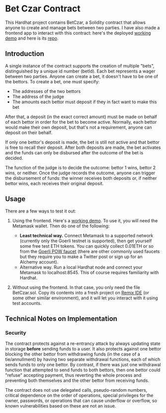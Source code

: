 # Bet Czar Contract

This Hardhat project contains BetCzar, a Solidity contract that allows anyone to create and manage bets between two parties. I have also made a frontend app to interact with this contract: here's the deployed [working demo] and here is its [repo](https://github.com/reasonmethis/bet-czar-frontend).

## Introduction

A single instance of the contract supports the creation of multiple "bets", distinguished by a unique id number (betId). Each bet represents a wager between two parties. Anyone can create a bet, it doesn't 
have to be one of the bettors. To create a bet, one must specify:

* The addresses of the two bettors
* The address of the judge
* The amounts each bettor must deposit if they in fact want to make this bet

After that, a deposit (in the exact correct amount) must be made on behalf of each bettor in order 
for the bet to become active. Normally, each bettor would make their own deposit, but that's not 
a requirement, anyone can deposit on their behalf. 

If only one bettor's deposit is made, the bet is still not active and that bettor is free to recall their deposit. After both deposits are made, the bet activates and the funds can only be disbursed after the outcome of the bet is decided.

The function of the judge is to decide the outcome: bettor 1 wins, bettor 2 wins, or neither. Once the judge records the outcome, anyone can trigger the disbursement of funds: the winner receives both deposits or, if neither bettor wins, each receives their original deposit. 

## Usage

There are a few ways to test it out:
1. Using the frontend. Here's a [working demo]. To use it, you will need the Metamask wallet. Then do one of the following:

   * **Least technical way.** Connect Metamask to a supported network (currently only the Goerli testnet is supported), then get yourself some free test ETH tokens. You can quickly collect 0.01ETH or so from the [Goerli POW faucet](https://goerli-faucet.pk910.de/) (there are other commonly used faucets but they require you to make a Twitter post or sign up for an Alchemy account).
   * Alternative way. Run a local Hardhat node and connect your Metamask to localhost:8545. This of course requires familiarity with Hardhat.
2. Without using the frontend. In that case, you only need the file BetCzar.sol. Copy its contents into a fresh project on [Remix IDE](https://remix.ethereum.org) (or some other similar environment), and it will let you interact with it using test accounts. 

## Technical Notes on Implementation 

### Security 

The contract protects against a re-entrancy attack by always updating state in storage **before** sending funds to a user. It also protects against one bettor blocking the other bettor from withdrawing funds (in the case of a tie/annullment) by having two separate withdrawal functions, each of which sends funds to only one bettor. By contrast, if there was just one withdrawal function that attempted to send funds to both bettors, then one bettor could "refuse" accepting payment, thus reverting the whole process and preventing both themselves and the other bettor from receiving funds. 

The contract does not use delegated calls, pseudo-random numbers, critical dependence on the order of operations, special privileges for the owner, passwords, or operations that can cause underflow or overflow, so known vulnerabilities based on these are not an issue.

[working demo]: https://reasonmethis.github.io/bet-czar-frontend/
